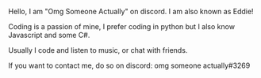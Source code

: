 Hello, I am "Omg Someone Actually" on discord. I am also known as Eddie!

Coding is a passion of mine, I prefer coding in python but I also know Javascript and some C#.

Usually I code and listen to music, or chat with friends.

If you want to contact me, do so on discord: omg someone actually#3269
